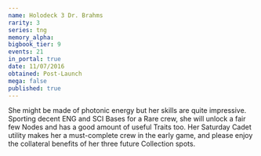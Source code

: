 ```yaml
---
name: Holodeck 3 Dr. Brahms
rarity: 3
series: tng
memory_alpha:
bigbook_tier: 9
events: 21
in_portal: true
date: 11/07/2016
obtained: Post-Launch
mega: false
published: true
---
```


She might be made of photonic energy but her skills are quite impressive. Sporting decent ENG and SCI Bases for a Rare crew, she will unlock a fair few Nodes and has a good amount of useful Traits too. Her Saturday Cadet utility makes her a must-complete crew in the early game, and please enjoy the collateral benefits of her three future Collection spots.
